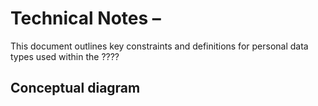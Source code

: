 # Technical Notes –

This document outlines key constraints and definitions for personal data types used within the ????

## Conceptual diagram

